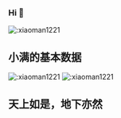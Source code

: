 ### Hi  👋
![:xiaoman1221](https://count.getloli.com/get/@:xiaoman1221?theme=asoul)
## 小满的基本数据
![:xiaoman1221](https://github-readme-stats.vercel.app/api?username=xiaoman1221&show_icons=true&locale=cn&hide_border=true&theme=buefy)
![:xiaoman1221](https://github-readme-stats.vercel.app/api/top-langs/?username=xiaoman1221&layout=compact&locale=cn&hide_border=true&theme=buefy)
## 天上如是，地下亦然
